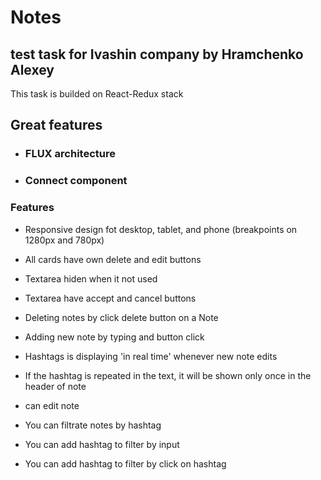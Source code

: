 Notes
===
test task for Ivashin company by Hramchenko
Alexey
---

This task is builded on React-Redux stack

Great features
---
* ### FLUX architecture
* ### Connect component

### Features 
* Responsive design fot desktop, tablet, and phone  (breakpoints on 1280px and 780px)
* All cards have own delete and edit buttons
* Textarea hiden when it not used
* Textarea have accept and cancel buttons

* Deleting notes by click delete button on a Note
* Adding new note by typing and button click
* Hashtags is displaying 'in real time' whenever new note edits
* If the hashtag is repeated in the text, it will be shown only once in the header of note

* can edit note 

* You can filtrate notes by hashtag
* You can add hashtag to filter by input
* You can add hashtag to filter by click on hashtag
